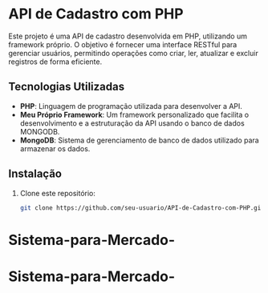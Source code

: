 # API de Cadastro com PHP

Este projeto é uma API de cadastro desenvolvida em PHP, utilizando um framework próprio. O objetivo é fornecer uma interface RESTful para gerenciar usuários, permitindo operações como criar, ler, atualizar e excluir registros de forma eficiente.

## Tecnologias Utilizadas

- **PHP**: Linguagem de programação utilizada para desenvolver a API.
- **Meu Próprio Framework**: Um framework personalizado que facilita o desenvolvimento e a estruturação da API usando o banco de dados MONGODB.
- **MongoDB**: Sistema de gerenciamento de banco de dados utilizado para armazenar os dados.

## Instalação

1. Clone este repositório:
   ```bash
   git clone https://github.com/seu-usuario/API-de-Cadastro-com-PHP.git
# Sistema-para-Mercado-
# Sistema-para-Mercado-
